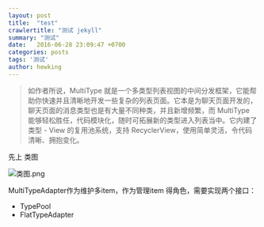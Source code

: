 ```yaml
---
layout: post
title:  "test"
crawlertitle: "测试 jekyll"
summary: "测试"
date:   2016-06-28 23:09:47 +0700
categories: posts
tags: '测试'
author: hewking
---
```

> 如作者所说，MultiType 就是一个多类型列表视图的中间分发框架，它能帮助你快速并且清晰地开发一些复杂的列表页面。它本是为聊天页面开发的，聊天页面的消息类型也是有大量不同种类，并且新增频繁，而 MultiType 能够轻松胜任，代码模块化，随时可拓展新的类型进入列表当中。它内建了 类型 - View 的复用池系统，支持 RecyclerView，使用简单灵活，令代码清晰、拥抱变化。

先上 类图

![类图.png](http://upload-images.jianshu.io/upload_images/1394860-53563be176d5a5b8.png?imageMogr2/auto-orient/strip%7CimageView2/2/w/1240)

MultiTypeAdapter作为维护多item，作为管理item 得角色，需要实现两个接口：
- TypePool
-  FlatTypeAdapter
